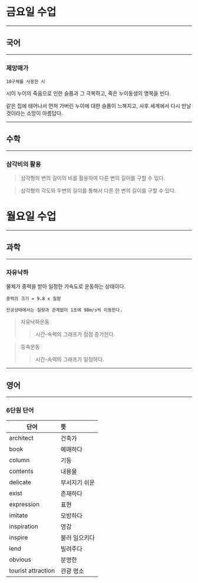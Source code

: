 # **금요일 수업**

- - -

## **국어**

- - -

### **제망매가**

    10구체를 사용한 시

시이 누이의 죽음으로 인한 슬픔과 그 극복하고, 죽은 누이동생의 명복을 빈다.

같은 집에 태어나서 먼저 가버린 누이에 대한 슬픔이 느껴지고,
사후 세계에서 다시 만날 것이라는 소망이 아름답다.

- - -

## **수학**

- - -

### **삼각비의 활용**

> 삼각형의 변의 길이의 비를 활용하여 다른 변의 길이를 구할 수 있다.

> 삼각형의 각도와 두변의 길이를 통해서 다른 한 변의 길이를 구할 수 있다.

# **월요일 수업**

- - -

## **과학**

- - -

### **자유낙하**

물체가 중력을 받아 일정한 가속도로 운동하는 상태이다.

    중력의 크기 = 9.8 x 질량

    진공상태에서는 질량과 관계없이 1초에 98m/s씩 이동한다.

> 자유낙하운동
>   > 시간-속력의 그래프가 점점 증가한다.

> 등속운동
>   > 시간-속력의 그래프가 일정하다.

- - -

## 영어

- - -

### **6단원 단어**

| 단어 | 뜻 |
| --- | :--- |  
| architect | 건축가 |
| book | 예매하다 |
| column | 기둥 |
| contents | 내용물 |
| delicate | 부서지기 쉬운 |
| exist | 존재하다 |
| expression | 표현 |
| imitate | 모방하다 |
| inspiration | 영감 |
| inspire | 불러 일으키다 |
| lend | 빌려주다 |
| obvious | 분명한 |
| tourist attraction | 관광 명소 |
